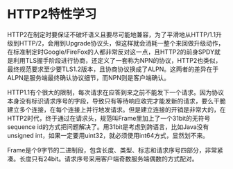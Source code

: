 # HTTP2特性学习

HTTP2在制定时要保证不破坏语义且要尽可能地兼容，为了平滑地从HTTP/1.1升级到HTTP/2，会用到Upgrade协议头，但这样就会消耗一整个来回做升级动作，在标准制定时Google/FireFox的人都非常反对这一点，且HTTP2的前身SPDY就是利用TLS握手阶段进行协商，还定义了一套称为NPN的协议，HTTP2也类似，最终规范要求至少要TLS1.2版本，且协商协议换成了ALPN。这两者的差异在于ALPN是服务端最终确认协议细节，而NPN则是客户端确认。

HTTP1.1有个很大的限制，每次请求在应答到来之前不能发下一个请求。因为协议本身没有标识请求序号的字段，导致只有等待响应收完才能发新的请求，要么干脆建立多个连接，在每个连接上并行地发请求。但是建立连接的开销是非常大的，在HTTP2时代，终于通过在请求头，规范叫Frame里加上了一个31bit的无符号sequence id的方式把问题解决了。用31bit是考虑到跨语言，比如Java没有unsigned int，如果一定要用uint32，就必须使用int64方式，显然划不来。

Frame是个9字节的二进制段，包含长度、类型、标志和请求序号四部分，非常紧凑。长度只有24bit。请求序号采用客户端奇数服务端偶数的方式配对。